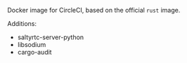 Docker image for CircleCI, based on the official `rust` image.

Additions:

- saltyrtc-server-python
- libsodium
- cargo-audit
